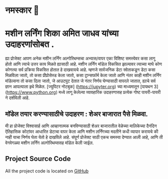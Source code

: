 # नमस्कार  👋

# मशीन लर्निंग शिका अमित जाधव यांच्या उदाहरणांसोबत .

 ह्या प्रोजेक्ट आपण अनेक मशीन लर्निंग अल्गोरिथम्सचा अभ्यास/वापर एका विशिष्ट समस्येवर कसा लागू होतो आणि त्याचे उत्तर काय मिळते ह्यासाठी आहे.
 मशीन लर्निंग मॉडेल विकसित झाल्यावर त्याच्या माघे  कोण कोणत्या सर्व प्रक्रिया विकसित होतात हे दाखवायचे आहे. म्हणजे सार्वजनिक डेटा स्रोताकडून डेटा कसा मिळविला जातो, तो कसा प्रीप्रोसेस्ड केला जातो, कसा ट्रान्सफॉर्म केला जातो आणि नंतर काही मशीन लर्निंग मॉडेल्सना तो कसा दिला जातो,  जे आउटपुट देतात जे नंतर निर्णय घेण्यासाठी वापरले जातात, ह्याचे सर्व ज्ञान आपल्याला इथे मिळेल. [ज्युपिटर नोटबुक] (https://jupyter.org) च्या माध्यमातून [पायथन 3] (https://www.python.org) मध्ये लागू केलेल्या व्यावहारिक उदाहरणासह प्रत्येक गोष्ट पायरी-पायरी ने दर्शविली आहे.


## मॉडेल तयार करण्यासाठीचे उदाहरण : शेअर बाजारात पैसे मिळवा.

मी हा प्रोजेक्ट  विश्वासार्ह आणि आव्हानात्मक बनविण्यासाठी  शेअर बाजारातील वेळेच्या मालिकेच्या दैनंदिन ऐतिहासिक कोटांवर आधारित डेटाचा वापर केला  आणि मशीन लर्निंगच्या मदतीने कधी व्यापार करायचे की नाही याचा निर्णय घेता येतो हे दाखविले आहे. संपूर्ण प्रोजेक्ट साठी एकच समस्या देण्यात आली आहे, आणि ती वेगवेगळ्या मशीन लर्निंग अल्गोरिथम्ससह  मॉडेल केली जाईल.

## Project Source Code

All the project code is located on [GitHub](https://github.com/amit2014/ml_algo_tour)
